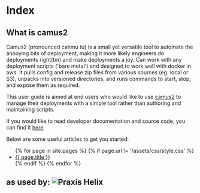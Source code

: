 # Index

## What is camus2

Camus2 (pronounced cahmu tu) is a small yet versatile tool to automate the annoying bits of deployment, making it more likely engineers do deployments right(tm) and make deployments a joy.
Can work with any deployment scripts ('bare metal') and designed to work well with docker in aws.
It pulls config and release zip files from various sources (eg. local or S3), unpacks into versioned directories, and runs commands to start, stop, and expose them as required.

This user guide is aimed at end users who would like to use [camus2](https://github.com/helix-collective/hx-deploy-tool/releases) to manage their deployments with a simple tool rather than authoring and maintaining scripts.

If you would like to read developer documentation and source code, you can find it [here](https://github.com/helix-collective/hx-deploy-tool)

Below are some useful articles to get you started:

<p>
<ul>
  {% for page in site.pages %}
    {% if page.url != '/assets/css/style.css' %}
    <li>
      <a href="/hx-deploy-tool{{ page.url }}">{{ page.title }}</a>
    </li>
    {% endif %}
  {% endfor %}
</ul>
</p>


as used by:
![Praxis Helix](https://www.helixta.com.au/assets/images/praxis-helix-logo.png)
---
